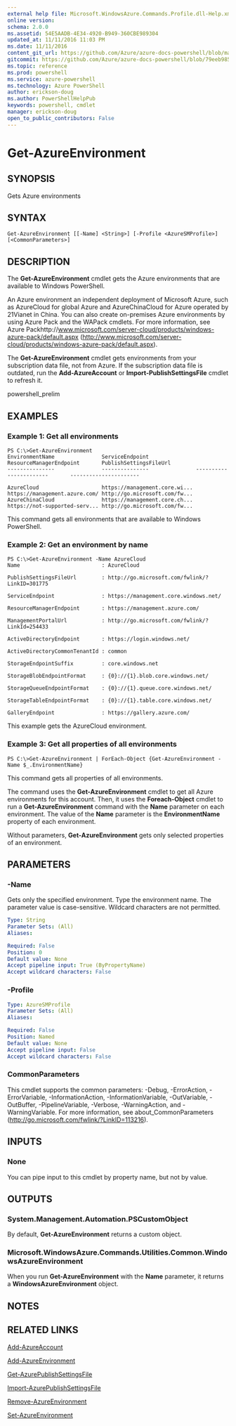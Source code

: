 ```yaml
---
external help file: Microsoft.WindowsAzure.Commands.Profile.dll-Help.xml
online version: 
schema: 2.0.0
ms.assetid: 54E5AADB-4E34-4920-B949-360CBE989304
updated_at: 11/11/2016 11:03 PM
ms.date: 11/11/2016
content_git_url: https://github.com/Azure/azure-docs-powershell/blob/master/azureps-cmdlets-docs/ServiceManagement/Azure.Profile/v1.6.1/Get-AzureEnvironment.md
gitcommit: https://github.com/Azure/azure-docs-powershell/blob/79eeb985ea480979357fb4695832a0c3d29a48bf/azureps-cmdlets-docs/ServiceManagement/Azure.Profile/v1.6.1/Get-AzureEnvironment.md
ms.topic: reference
ms.prod: powershell
ms.service: azure-powershell
ms.technology: Azure PowerShell
author: erickson-doug
ms.author: PowerShellHelpPub
keywords: powershell, cmdlet
manager: erickson-doug
open_to_public_contributors: False
---
```


# Get-AzureEnvironment

## SYNOPSIS
Gets Azure environments

## SYNTAX

```
Get-AzureEnvironment [[-Name] <String>] [-Profile <AzureSMProfile>] [<CommonParameters>]
```

## DESCRIPTION
The **Get-AzureEnvironment** cmdlet gets the Azure environments that are available to Windows PowerShell.

An Azure environment an independent deployment of Microsoft Azure, such as AzureCloud for global Azure and AzureChinaCloud for Azure operated by 21Vianet in China.
You can also create on-premises Azure environments by using Azure Pack and the WAPack cmdlets.
For more information, see Azure Packhttp://www.microsoft.com/server-cloud/products/windows-azure-pack/default.aspx (http://www.microsoft.com/server-cloud/products/windows-azure-pack/default.aspx).

The **Get-AzureEnvironment** cmdlet gets environments from your subscription data file, not from Azure.
If the subscription data file is outdated, run the **Add-AzureAccount** or **Import-PublishSettingsFile** cmdlet to refresh it.

powershell_prelim

## EXAMPLES

### Example 1: Get all environments
```
PS C:\>Get-AzureEnvironment
EnvironmentName               ServiceEndpoint               ResourceManagerEndpoint       PublishSettingsFileUrl
---------------               ---------------               -----------------------       ----------------------

AzureCloud                    https://management.core.wi... https://management.azure.com/ http://go.microsoft.com/fw... 
AzureChinaCloud               https://management.core.ch... https://not-supported-serv... http://go.microsoft.com/fw...
```

This command gets all environments that are available to Windows PowerShell.

### Example 2: Get an environment by name
```
PS C:\>Get-AzureEnvironment -Name AzureCloud
Name                          : AzureCloud

PublishSettingsFileUrl        : http://go.microsoft.com/fwlink/?LinkID=301775

ServiceEndpoint               : https://management.core.windows.net/

ResourceManagerEndpoint       : https://management.azure.com/

ManagementPortalUrl           : http://go.microsoft.com/fwlink/?LinkId=254433

ActiveDirectoryEndpoint       : https://login.windows.net/

ActiveDirectoryCommonTenantId : common

StorageEndpointSuffix         : core.windows.net

StorageBlobEndpointFormat     : {0}://{1}.blob.core.windows.net/

StorageQueueEndpointFormat    : {0}://{1}.queue.core.windows.net/

StorageTableEndpointFormat    : {0}://{1}.table.core.windows.net/

GalleryEndpoint               : https://gallery.azure.com/
```

This example gets the AzureCloud environment.

### Example 3: Get all properties of all environments
```
PS C:\>Get-AzureEnvironment | ForEach-Object {Get-AzureEnvironment -Name $_.EnvironmentName}
```

This command gets all properties of all environments.

The command uses the **Get-AzureEnvironment** cmdlet to get all Azure environments for this account.
Then, it uses the **Foreach-Object** cmdlet to run a **Get-AzureEnvironment** command with the **Name** parameter on each environment.
The value of the **Name** parameter is the **EnvironmentName** property of each environment.

Without parameters, **Get-AzureEnvironment** gets only selected properties of an environment.

## PARAMETERS

### -Name
Gets only the specified environment.
Type the environment name.
The parameter value is case-sensitive.
Wildcard characters are not permitted.

```yaml
Type: String
Parameter Sets: (All)
Aliases: 

Required: False
Position: 0
Default value: None
Accept pipeline input: True (ByPropertyName)
Accept wildcard characters: False
```

### -Profile

```yaml
Type: AzureSMProfile
Parameter Sets: (All)
Aliases: 

Required: False
Position: Named
Default value: None
Accept pipeline input: False
Accept wildcard characters: False
```

### CommonParameters
This cmdlet supports the common parameters: -Debug, -ErrorAction, -ErrorVariable, -InformationAction, -InformationVariable, -OutVariable, -OutBuffer, -PipelineVariable, -Verbose, -WarningAction, and -WarningVariable. For more information, see about_CommonParameters (http://go.microsoft.com/fwlink/?LinkID=113216).

## INPUTS

### None
You can pipe input to this cmdlet by property name, but not by value.

## OUTPUTS

### System.Management.Automation.PSCustomObject
By default, **Get-AzureEnvironment** returns a custom object.

### Microsoft.WindowsAzure.Commands.Utilities.Common.WindowsAzureEnvironment
When you run **Get-AzureEnvironment** with the **Name** parameter, it returns a  **WindowsAzureEnvironment** object.

## NOTES

## RELATED LINKS

[Add-AzureAccount](xref:ServiceManagement/Azure.Profile/v1.6.1/Add-AzureAccount.md)

[Add-AzureEnvironment](xref:ServiceManagement/Azure.Profile/v1.6.1/Add-AzureEnvironment.md)

[Get-AzurePublishSettingsFile](xref:ServiceManagement/Azure.Profile/v1.6.1/Get-AzurePublishSettingsFile.md)

[Import-AzurePublishSettingsFile](xref:ServiceManagement/Azure.Profile/v1.6.1/Import-AzurePublishSettingsFile.md)

[Remove-AzureEnvironment](xref:ServiceManagement/Azure.Profile/v1.6.1/Remove-AzureEnvironment.md)

[Set-AzureEnvironment](xref:ServiceManagement/Azure.Profile/v1.6.1/Set-AzureEnvironment.md)


